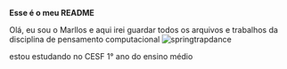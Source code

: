 **Esse é o meu README**

 Olá, eu sou o Marllos e aqui irei guardar todos
 os arquivos e trabalhos da disciplina de 
 pensamento computacional 
 ![springtrapdance](https://tenor.com/oIDGZz7dv2C.gif)

 estou estudando no CESF 1° ano do ensino médio 

 

